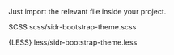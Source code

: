 Just import the relevant file inside your project.

SCSS
scss/sidr-bootstrap-theme.scss

{LESS}
less/sidr-bootstrap-theme.less